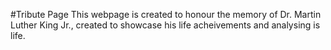 #Tribute Page
This webpage is created to honour the memory of Dr. Martin Luther King Jr., created to showcase his life acheivements and analysing is life.
